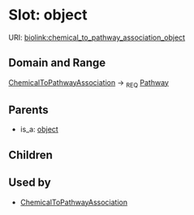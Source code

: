 # Slot: object




URI: [biolink:chemical_to_pathway_association_object](https://w3id.org/biolink/vocab/chemical_to_pathway_association_object)
## Domain and Range

[ChemicalToPathwayAssociation](ChemicalToPathwayAssociation.md) ->  <sub>REQ</sub> [Pathway](Pathway.md)
## Parents

 *  is_a: [object](object.md)
## Children

## Used by

 * [ChemicalToPathwayAssociation](ChemicalToPathwayAssociation.md)
